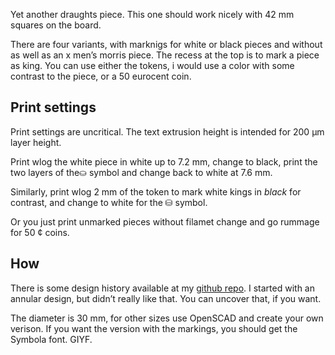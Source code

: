 Yet another draughts piece. This one should work nicely with 42 mm squares on the board.

There are four variants, with marknigs for white or black pieces and without as well as an x men’s morris piece. The recess at the top is to mark a piece as king. You can use either the tokens, i would use a color with some contrast to the piece, or a 50 eurocent coin.


## Print settings

Print settings are uncritical. The text extrusion height is intended for 200 µm layer height.

Print wlog the white piece in white up to 7.2 mm, change to black, print the two layers of the⛀ symbol and change back to white at 7.6 mm.

Similarly, print wlog 2 mm of the token to mark white kings in *black* for contrast, and change to white for the ⛁ symbol.

Or you just print unmarked pieces without filamet change and go rummage for 50 ¢ coins.

## How

There is some design history available at my [github repo](https://github.com/ospalh/3d-printing/tree/develop/Damestein). I started with an annular design, but didn’t really like that. You can uncover that, if you want.

The diameter is 30 mm, for other sizes use OpenSCAD and create your own verison. If you want the version with the markings, you should get the Symbola font. GIYF.
